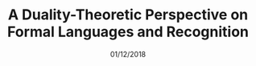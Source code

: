 ---
image: 'msc.png'
title: "A Duality-Theoretic Perspective on Formal Languages and Recognition"
blurb: a
authors: Julia Rozanova
keywords: Automata Theory, Category Theory, Stone Duality  
date: 01/12/2018
link: https://arxiv.org/abs/2112.08289
--- 